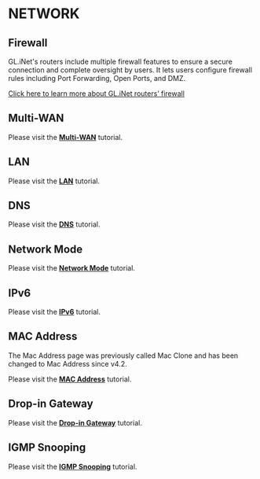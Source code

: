 # NETWORK

## Firewall

GL.iNet's routers include multiple firewall features to ensure a secure connection and complete oversight by users. It lets users configure firewall rules including Port Forwarding, Open Ports, and DMZ.

[Click here to learn more about GL.iNet routers’ firewall](../../../interface_guide/firewall/)

## Multi-WAN

Please visit the [**Multi-WAN**](../../../interface_guide/multi-wan/) tutorial.

## LAN

Please visit the [**LAN**](../../../interface_guide/lan/) tutorial.

## DNS

Please visit the [**DNS**](../../../interface_guide/dns/) tutorial.

## Network Mode

Please visit the [**Network Mode**](../../../interface_guide/network_mode/) tutorial.

## IPv6

Please visit the [**IPv6**](../../../interface_guide/ipv6/) tutorial.

## MAC Address

The Mac Address page was previously called Mac Clone and has been changed to Mac Address since v4.2.

Please visit the [**MAC Address**](../../../interface_guide/mac_address/) tutorial.

## Drop-in Gateway

Please visit the [**Drop-in Gateway**](../../../interface_guide/drop-in_gateway/) tutorial.

## IGMP Snooping

Please visit the [**IGMP Snooping**](../../../interface_guide/igmp_snooping/) tutorial.
